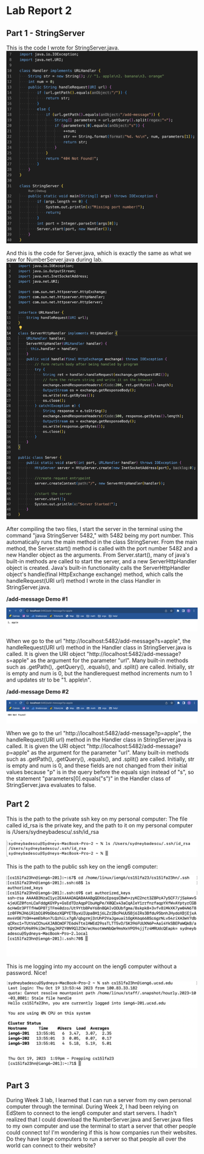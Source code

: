 # Lab Report 2
## Part 1 - StringServer

This is the code I wrote for StringServer.java.
![StringServer](StringServercode.png)

And this is the code for Server.java, which is exactly the same as what we saw for NumberServer.java during lab.
![Servercode](Servercode.png)

After compiling the two files, I start the server in the terminal using the command "java StringServer 5482," with 5482 being my port number. This automatically runs the main method in the class StringServer. From the main method, the Server.start() method is called with the port number 5482 and a new Handler object as the arguments. From Server.start(), many of java's built-in methods are called to start the server, and a new ServerHttpHandler object is created. Java's built-in functionality calls the ServerHttpHandler object's handle(final HttpExchange exchange) method, which calls the handleRequest(URI url) method I wrote in the class Handler in StringServer.java.

**/add-message Demo #1**

![add-message sshot 1](urldemo1.png)

When we go to the url "http://localhost:5482/add-message?s=apple", the handleRequest(URI url) method in the Handler class in StringServer.java is called. It is given the URI object "http://localhost:5482/add-message?s=apple" as the argument for the parameter "url". Many built-in methods such as .getPath(), .getQuery(), .equals(), and .split() are called. Initially, str is empty and num is 0, but the handlerequest method increments num to 1 and updates str to be "1. apple\n".

**/add-message Demo #2**

![add-message sshot 2](urldemo2.png)

When we go to the url "http://localhost:5482/add-message?p=apple", the handleRequest(URI url) method in the Handler class in StringServer.java is called. It is given the URI object "http://localhost:5482/add-message?p=apple" as the argument for the parameter "url". Many built-in methods such as .getPath(), .getQuery(), .equals(), and .split() are called. Initially, str is empty and num is 0, and these fields are not changed from their initial values because "p" is in the query before the equals sign instead of "s", so the statement "parameters[0].equals("s")" in the Handler class of StringServer.java evaluates to false.

## Part 2

This is the path to the private ssh key on my personal computer:
The file called id_rsa is the private key, and the path to it on my personal computer is /Users/sydneybadescu/.ssh/id_rsa

![Path to Private ssh key, Resubmission](pathtoprivate2.png)

This is the path to the public ssh key on the ieng6 computer:

![Path to Public ssh key](pathtopublic.png)

This is me logging into my account on the ieng6 computer without a password. Nice!

![Logging in Without Password](loginwithoutpassword.png)

## Part 3

During Week 3 lab, I learned that I can run a server from my own personal computer through the terminal. During Week 2, I had been relying on EdStem to connect to the ieng6 computer and start servers. I hadn't realized that I could download the NumberServer.java and Server.java files to my own computer and use the terminal to start a server that other people could connect to! I'm wondering if this is how companies run their websites. Do they have large computers to run a server so that people all over the world can connect to their website?






